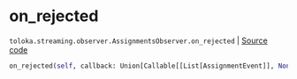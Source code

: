 # on_rejected
`toloka.streaming.observer.AssignmentsObserver.on_rejected` | [Source code](https://github.com/Toloka/toloka-kit/blob/v0.1.26/src/streaming/observer.py#L392)

```python
on_rejected(self, callback: Union[Callable[[List[AssignmentEvent]], None], Callable[[List[AssignmentEvent]], Awaitable[None]]])
```

